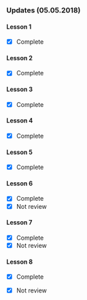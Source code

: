 ### Updates (05.05.2018)

#### Lesson 1
* [x] Complete

#### Lesson 2
* [x] Complete

#### Lesson 3
* [x] Complete

#### Lesson 4
* [x] Complete

#### Lesson 5
* [x] Complete

#### Lesson 6
* [x] Complete
* [x] Not review

#### Lesson 7
* [x] Complete
* [x] Not review

#### Lesson 8
* [x] Complete
* [x] Not review

